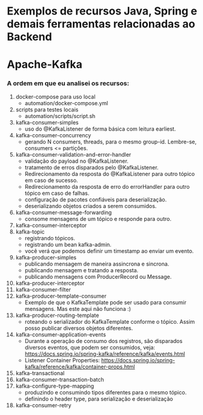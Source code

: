 Exemplos de recursos Java, Spring e demais ferramentas relacionadas ao Backend
==================

# Apache-Kafka
### A ordem em que eu analisei os recursos:

1. docker-compose para uso local
   - automation/docker-compose.yml
2. scripts para testes locais
   - automation/scripts/script.sh
3. kafka-consumer-simples
   - uso do @KafkaListener de forma básica com leitura earliest.
4. kafka-consumer-concurrency
   - gerando N consumers, threads, para o mesmo group-id. Lembre-se, consumers <= partições.
5. kafka-consumer-validation-and-error-handler
   - validação do payload no @KafkaListener.
   - tratamento de erros disparados pelo @KafkaListener.
   - Redirecionamento da resposta do @KafkaListener para outro tópico em caso de sucesso.
   - Redirecionamento da resposta de erro do errorHandler para outro tópico em caso de falhas.
   - configuração de pacotes confiáveis para deserialização.
   - deserializando objetos criados a serem consumidos.
6. kafka-consumer-message-forwarding
   - consome mensagens de um tópico e responde para outro.
7. kafka-consumer-interceptor
8. kafka-topic
   - registrando tópicos.
   - registrando um bean kafka-admin.
   - você verá que podemos definir um timestamp ao enviar um evento.
9. kafka-producer-simples
   - publicando mensagem de maneira assincrona e sincrona.
   - publicando mensagem e tratando a resposta.
   - publicando mensagens com ProducerRecord ou Message.
10. kafka-producer-interceptor
11. kafka-consumer-filter
12. kafka-producer-template-consumer
    - Exemplo de que o KafkaTemplate pode ser usado para consumir mensagens. Mas este aqui não funciona :)
13. kafka-producer-routing-template
    - roteando o serializador do KafkaTemplate conforme o tópico. Assim posso publicar diversos objetos diferentes.
14. kafka-consumer-application-events
    - Durante a operação de consumo dos registros, são disparados diversos eventos, que podem ser consumidos, veja: https://docs.spring.io/spring-kafka/reference/kafka/events.html
    - Listener Container Properties: https://docs.spring.io/spring-kafka/reference/kafka/container-props.html
15. kafka-transactional
16. kafka-consumer-transaction-batch
17. kafka-configure-type-mapping
    - produzindo e consumindo tipos diferentes para o mesmo tópico.
    - definindo o header type, para serialização e deserialização
18. kafka-consumer-retry